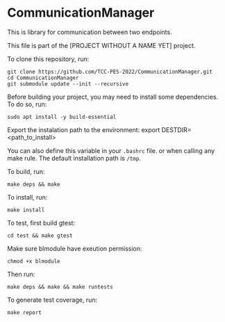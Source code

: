 # CommunicationManager

This is library for communication between two endpoints.

This file is part of the [PROJECT WITHOUT A NAME YET] project.

To clone this repository, run:

    git clone https://github.com/TCC-PES-2022/CommunicationManager.git
    cd CommunicationManager
    git submodule update --init --recursive

Before building your project, you may need to install some dependencies. To do so, run:

    sudo apt install -y build-essential

Export the instalation path to the environment:
    export DESTDIR=<path_to_install>

You can also define this variable in your `.bashrc` file. or when calling any make rule. The default installation path is `/tmp`.

To build, run:

    make deps && make

To install, run:

    make install

To test, first build gtest:

    cd test && make gtest

Make sure blmodule have exeution permission:

    chmod +x blmodule

Then run:

    make deps && make && make runtests

To generate test coverage, run:

    make report